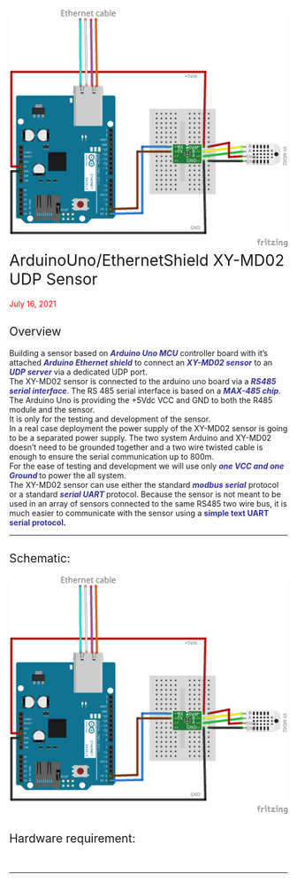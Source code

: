 <h1><span style="font-weight: 400;"><img src="/images/image4.png" alt="" />ArduinoUno/EthernetShield XY-MD02 UDP Sensor</span></h1>
<p><span style="font-weight: 400; color: #ff0000;">July 16, 2021</span></p>
<h2><span style="font-weight: 400;">Overview</span></h2>
<p><span style="font-weight: 400;">Building a sensor based on <span style="color: #333399;"><strong><em>Arduino Uno MCU</em></strong> </span>controller board with it&rsquo;s attached <span style="color: #333399;"><strong><em>Arduino Ethernet shield</em></strong></span> to connect an <span style="color: #333399;"><strong><em>XY-MD02 sensor</em></strong></span> to an <span style="color: #333399;"><strong><em>UDP server</em></strong></span> via a dedicated UDP port.<br />The XY-MD02 sensor is connected to the arduino uno board via a <span style="color: #333399;"><strong><em>RS485 serial interface</em></strong></span>. The RS 485 serial interface is based on a <span style="color: #333399;"><strong><em>MAX-485 chip</em></strong></span>.<br />The Arduino Uno is providing the +5Vdc VCC and GND to both the R485 module and the sensor.<br />It is only for the testing and development of the sensor. <br />In a real case deployment the power supply of the XY-MD02 sensor is going to be a separated power supply. The two system Arduino and XY-MD02 doesn&rsquo;t need to be grounded together and a two wire twisted cable is enough to ensure the serial communication up to 800m. <br />For the ease of testing and development we will use only <span style="color: #333399;"><strong><em>one VCC and one Ground </em></strong></span>to power the all system.<br />The XY-MD02 sensor can use either the standard <span style="color: #333399;"><strong><em>modbus serial</em></strong></span> protocol or a standard <strong><em><span style="color: #333399;">serial UART</span> </em></strong>protocol. Because the sensor is not meant to be used in an array of sensors connected to the same RS485 two wire bus, it is much easier to communicate with the sensor using a <strong><span style="color: #333399;">simple text UART serial protocol</span>.</strong><strong><br /></strong></span></p>
<hr />
<h2><span style="font-weight: 400;">Schematic:</span></h2>
<p><span style="font-weight: 400;"> <img src="/images/image4.png" alt="" /></span></p>
<h2><span style="font-weight: 400;">Hardware requirement:</span></h2>
<p>&nbsp;</p>
<hr />
